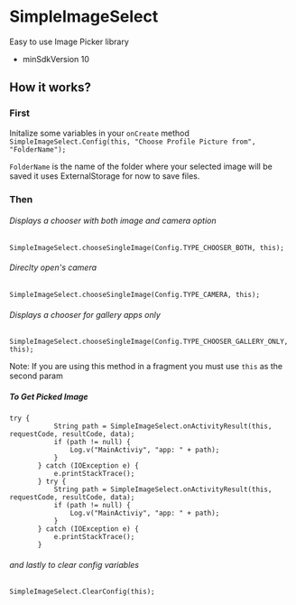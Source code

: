 # SimpleImageSelect
Easy to use Image Picker library
- minSdkVersion 10


## How it works?

### First

Initalize some variables in your `onCreate` method
 `SimpleImageSelect.Config(this, "Choose Profile Picture from", "FolderName");`

 `FolderName` is the name of the folder where your selected image will be saved
 it uses ExternalStorage for now to save files.

 ### Then
 ###### Displays a chooser with both image and camera option
`SimpleImageSelect.chooseSingleImage(Config.TYPE_CHOOSER_BOTH, this);`
 ###### Direclty open's camera
`SimpleImageSelect.chooseSingleImage(Config.TYPE_CAMERA, this);`
 ###### Displays a chooser for gallery apps only
`SimpleImageSelect.chooseSingleImage(Config.TYPE_CHOOSER_GALLERY_ONLY, this);`

Note: If you are using this method in a fragment you must use `this` as the second param

##### To Get Picked Image

 ```
 try {
            String path = SimpleImageSelect.onActivityResult(this, requestCode, resultCode, data);
            if (path != null) {
                Log.v("MainActiviy", "app: " + path);
            }
        } catch (IOException e) {
            e.printStackTrace();
        } try {
            String path = SimpleImageSelect.onActivityResult(this, requestCode, resultCode, data);
            if (path != null) {
                Log.v("MainActiviy", "app: " + path);
            }
        } catch (IOException e) {
            e.printStackTrace();
        }
```

###### and lastly to clear config variables

```
SimpleImageSelect.ClearConfig(this);
```



